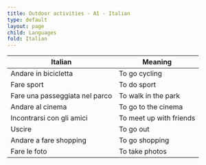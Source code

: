 ```yaml
---
title: Outdoor activities - A1 - Italian
type: default
layout: page
child: Languages
fold: Italian
---
```


| Italian | Meaning |
| ------- | ------- |
| Andare in bicicletta | To go cycling |
| Fare sport | To do sport |
| Fare una passeggiata nel parco | To walk in the park |
| Andare al cinema | To go to the cinema |
| Incontrarsi con gli amici | To meet up with friends |
| Uscire | To go out |
| Andare a fare shopping | To go shopping |
| Fare le foto | To take photos |
